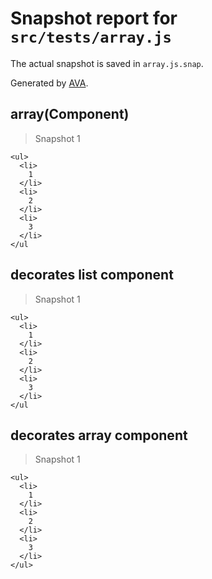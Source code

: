# Snapshot report for `src/tests/array.js`

The actual snapshot is saved in `array.js.snap`.

Generated by [AVA](https://ava.li).

## array(Component)

> Snapshot 1

    <ul>
      <li>
        1
      </li>
      <li>
        2
      </li>
      <li>
        3
      </li>
    </ul

## decorates list component

> Snapshot 1

    <ul>
      <li>
        1
      </li>
      <li>
        2
      </li>
      <li>
        3
      </li>
    </ul

## decorates array component

> Snapshot 1

    <ul>
      <li>
        1
      </li>
      <li>
        2
      </li>
      <li>
        3
      </li>
    </ul>